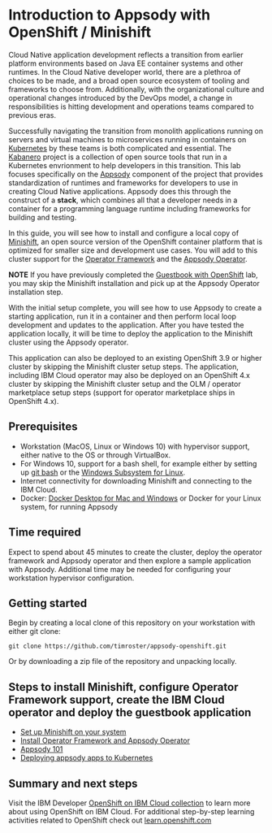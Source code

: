 # Introduction to Appsody with OpenShift / Minishift

Cloud Native application development reflects a transition from earlier platform environments based on Java EE container systems and other runtimes. In the Cloud Native developer world, there are a plethroa of choices to be made, and a broad open source ecosystem of tooling and frameworks to choose from. Additionally, with the organizational culture and operational changes introduced by the DevOps model, a change in responsibilities is hitting development and operations teams compared to previous eras.

Successfully navigating the transition from monolith applications running on servers and virtual machines to microservices running in containers on [Kubernetes](https://kubernetes.io) by these teams is both complicated and essential. The [Kabanero](https://kabanero.io) project is a collection of open source tools that run in a Kubernetes envrionment to help developers in this transition. This lab focuses specifically on the [Appsody](https://appsody.dev) component of the project that provides standardization of runtimes and frameworks for developers to use in creating Cloud Native applications. Appsody does this through the construct of a **stack**, which combines all that a developer needs in a container for a programming language runtime including frameworks for building and testing.

In this guide, you will see how to install and configure a local copy of [Minishift](https://www.okd.io/minishift/), an open source version of the OpenShift container platform that is optimized for smaller size and development use cases. You will add to this cluster support for the [Operator Framework](https://github.com/operator-framework/) and the [Appsody Operator](https://github.com/appsody/appsody-operator).

**NOTE** If you have previously completed the [Guestbook with OpenShift](https://github.com/timroster/guestbook-openshift) lab, you may skip the Minishift installation and pick up at the Appsody Operator installation step.

With the initial setup complete, you will see how to use Appsody to create a starting application, run it in a container and then perform local loop development and updates to the application. After you have tested the application locally, it will be time to deploy the application to the Minishift cluster using the Appsody operator.

This application can also be deployed to an existing OpenShift 3.9 or higher cluster by skipping the Minishift cluster setup steps. The application, including IBM Cloud operator may also be deployed on an OpenShift 4.x cluster by skipping the Minishift cluster setup and the OLM / operator marketplace setup steps (support for operator marketplace ships in OpenShift 4.x).

## Prerequisites

* Workstation (MacOS, Linux or Windows 10) with hypervisor support, either native to the OS or through VirtualBox.
* For Windows 10, support for a bash shell, for example either by setting up [git bash](https://gitforwindows.org/) or the [Windows Subsystem for Linux](https://docs.microsoft.com/en-us/windows/wsl/install-win10).
* Internet connectivity for downloading Minishift and connecting to the IBM Cloud.
* Docker: [Docker Desktop for Mac and Windows](https://www.docker.com/products/docker-desktop) or Docker for your Linux system, for running Appsody

## Time required

Expect to spend about 45 minutes to create the cluster, deploy the operator framework and Appsody operator and then explore a sample application with Appsody. Additional time may be needed for configuring your workstation hypervisor configuration.

## Getting started

Begin by creating a local clone of this repository on your workstation with either git clone:

```text
git clone https://github.com/timroster/appsody-openshift.git
```

Or by downloading a zip file of the repository and unpacking locally.

## Steps to install Minishift, configure Operator Framework support, create the IBM Cloud operator and deploy the guestbook application

* [Set up Minishift on your system](workshop/minishift.md)
* [Install Operator Framework and Appsody Operator](workshop/appsody-operator.md)
* [Appsody 101](workshop/appsody101.md)
* [Deploying appsody apps to Kubernetes](workshop/appsody-deploy.md)

## Summary and next steps

Visit the IBM Developer [OpenShift on IBM Cloud collection](https://developer.ibm.com/collections/openshift-on-ibm/) to learn more about using OpenShift on IBM Cloud. For additional step-by-step learning activities related to OpenShift check out [learn.openshift.com](https://learn.openshift.com)
